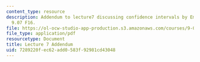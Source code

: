```yaml
---
content_type: resource
description: Addendum to lecture7 discussing confidence intervals by Emery Brown for
  9.07 F16.
file: https://ol-ocw-studio-app-production.s3.amazonaws.com/courses/9-07-statistics-for-brain-and-cognitive-science-fall-2016/7289220fec62add0583f92981cd43048_MIT9_07F16_lec7_addendum.pdf
file_type: application/pdf
resourcetype: Document
title: Lecture 7 Addendum
uid: 7289220f-ec62-add0-583f-92981cd43048
---
```

